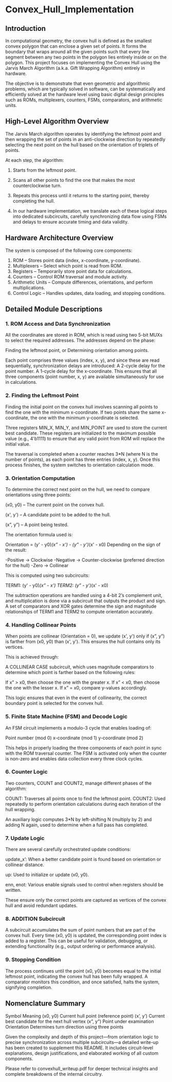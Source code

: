 # Convex_Hull_Implementation
## Introduction
In computational geometry, the convex hull is defined as the smallest convex polygon that can enclose a given set of points. It forms the boundary that wraps around all the given points such that every line segment between any two points in the polygon lies entirely inside or on the polygon. This project focuses on implementing the Convex Hull using the Jarvis March Algorithm (a.k.a. Gift Wrapping Algorithm) entirely in hardware.

The objective is to demonstrate that even geometric and algorithmic problems, which are typically solved in software, can be systematically and efficiently solved at the hardware level using basic digital design principles such as ROMs, multiplexers, counters, FSMs, comparators, and arithmetic units.

## High-Level Algorithm Overview
The Jarvis March algorithm operates by identifying the leftmost point and then wrapping the set of points in an anti-clockwise direction by repeatedly selecting the next point on the hull based on the orientation of triplets of points.

At each step, the algorithm:

1. Starts from the leftmost point.

2. Scans all other points to find the one that makes the most counterclockwise turn.

3. Repeats this process until it returns to the starting point, thereby completing the hull.

4. In our hardware implementation, we translate each of these logical steps into dedicated subcircuits, carefully synchronizing data flow using FSMs and delays to ensure accurate timing and data validity.

## Hardware Architecture Overview
The system is composed of the following core components:

1. ROM – Stores point data (index, x-coordinate, y-coordinate).
2. Multiplexers – Select which point is read from ROM.
3. Registers – Temporarily store point data for calculations.
4. Counters – Control ROM traversal and module activity.
5. Arithmetic Units – Compute differences, orientations, and perform multiplications.
6. Control Logic – Handles updates, data loading, and stopping conditions.
   
## Detailed Module Descriptions
### 1. ROM Access and Data Synchronization
All the coordinates are stored in ROM, which is read using two 5-bit MUXs to select the required addresses. The addresses depend on the phase:

Finding the leftmost point, or
Determining orientation among points.

Each point comprises three values (index, x, y), and since these are read sequentially, synchronization delays are introduced:
A 2-cycle delay for the point number.
A 1-cycle delay for the x-coordinate.
This ensures that all three components (point number, x, y) are available simultaneously for use in calculations.

### 2. Finding the Leftmost Point
Finding the initial point on the convex hull involves scanning all points to find the one with the minimum x-coordinate. If two points share the same x-coordinate, the one with the minimum y-coordinate is selected.

Three registers MIN_X, MIN_Y, and MIN_POINT are used to store the current best candidate.
These registers are initialized to the maximum possible value (e.g., 4'b1111) to ensure that any valid point from ROM will replace the initial value.

The traversal is completed when a counter reaches 3*N (where N is the number of points), as each point has three entries (index, x, y). Once this process finishes, the system switches to orientation calculation mode.

### 3. Orientation Computation
To determine the correct next point on the hull, we need to compare orientations using three points:

(x0, y0) – The current point on the convex hull.

(x', y') – A candidate point to be added to the hull.

(x”, y”) – A point being tested.

The orientation formula used is:

Orientation = (y' - y0)*(x” - x') - (y” - y')*(x' - x0)
Depending on the sign of the result:

-Positive → Clockwise
-Negative → Counter-clockwise (preferred direction for the hull)
-Zero → Collinear

This is computed using two subcircuits:

TERM1: (y' - y0)*(x” - x')
TERM2: (y” - y')*(x' - x0)

The subtraction operations are handled using a 4-bit 2’s complement unit, and multiplication is done via a subcircuit that outputs the product and sign. A set of comparators and XOR gates determine the sign and magnitude relationships of TERM1 and TERM2 to compute orientation accurately.

### 4. Handling Collinear Points
When points are collinear (Orientation = 0), we update (x', y') only if (x”, y”) is farther from (x0, y0) than (x', y'). This ensures the hull contains only its vertices.

This is achieved through:

A COLLINEAR CASE subcircuit, which uses magnitude comparators to determine which point is farther based on the following rules:

If x” > x0, then choose the one with the greater x.
If x” < x0, then choose the one with the lesser x.
If x” = x0, compare y-values accordingly.

This logic ensures that even in the event of collinearity, the correct boundary point is selected for the convex hull.

### 5. Finite State Machine (FSM) and Decode Logic
An FSM circuit implements a modulo-3 cycle that enables loading of:

Point number (mod 0)
x-coordinate (mod 1)
y-coordinate (mod 2)

This helps in properly loading the three components of each point in sync with the ROM traversal counter. The FSM is activated only when the counter is non-zero and enables data collection every three clock cycles.

### 6. Counter Logic
Two counters, COUNT and COUNT2, manage different phases of the algorithm:

COUNT: Traverses all points once to find the leftmost point.
COUNT2: Used repeatedly to perform orientation calculations during each iteration of the hull wrapping.

An auxiliary logic computes 3*N by left-shifting N (multiply by 2) and adding N again, used to determine when a full pass has completed.

### 7. Update Logic
There are several carefully orchestrated update conditions:

update_x’: When a better candidate point is found based on orientation or collinear distance.

up: Used to initialize or update (x0, y0).

enn, enot: Various enable signals used to control when registers should be written.

These ensure only the correct points are captured as vertices of the convex hull and avoid redundant updates.

### 8. ADDITION Subcircuit
A subcircuit accumulates the sum of point numbers that are part of the convex hull. Every time (x0, y0) is updated, the corresponding point index is added to a register. This can be useful for validation, debugging, or extending functionality (e.g., output ordering or performance analysis).

### 9. Stopping Condition
The process continues until the point (x0, y0) becomes equal to the initial leftmost point, indicating the convex hull has been fully wrapped.
A comparator monitors this condition, and once satisfied, halts the system, signifying completion.

## Nomenclature Summary
Symbol	Meaning
(x0, y0)	Current hull point (reference point)
(x’, y’)	Current best candidate for the next hull vertex
(x”, y”)	Point under examination
Orientation	Determines turn direction using three points


Given the complexity and depth of this project—from orientation logic to precise synchronization across multiple subcircuits—a detailed write-up has been created to supplement this README. It includes circuit-level explanations, design justifications, and elaborated working of all custom components.

Please refer to convexhull_writeup.pdf for deeper technical insights and complete breakdowns of the internal circuitry.




